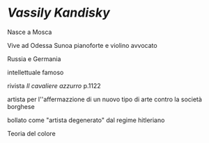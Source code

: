 # _Vassily Kandisky_
Nasce a Mosca

Vive ad Odessa
Sunoa pianoforte e violino
avvocato

Russia e Germania

intellettuale famoso


rivista _Il cavaliere azzurro_ p.1122

artista per l''affermazzione di un nuovo tipo di arte contro la società borghese

bollato come "artista degenerato" dal regime hitleriano

Teoria del colore
<!--stackedit_data:
eyJoaXN0b3J5IjpbLTE1ODM2NDM2NzddfQ==
-->